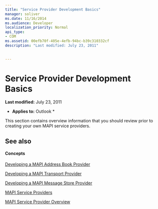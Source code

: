 ```yaml
---
title: "Service Provider Development Basics"
manager: soliver
ms.date: 11/16/2014
ms.audience: Developer
localization_priority: Normal
api_type:
- COM
ms.assetid: 00efb70f-405e-4efb-94bc-b39c310332cf
description: "Last modified: July 23, 2011"
 
 
---
```


# Service Provider Development Basics

 **Last modified:** July 23, 2011 
  
 * **Applies to:** Outlook * 
  
This section contains overview information that you should review prior to creating your own MAPI service providers.
  
## See also

#### Concepts

[Developing a MAPI Address Book Provider](developing-a-mapi-address-book-provider.md)
  
[Developing a MAPI Transport Provider](developing-a-mapi-transport-provider.md)
  
[Developing a MAPI Message Store Provider](developing-a-mapi-message-store-provider.md)
  
[MAPI Service Providers](mapi-service-providers.md)
  
[MAPI Service Provider Overview](mapi-service-provider-overview.md)

